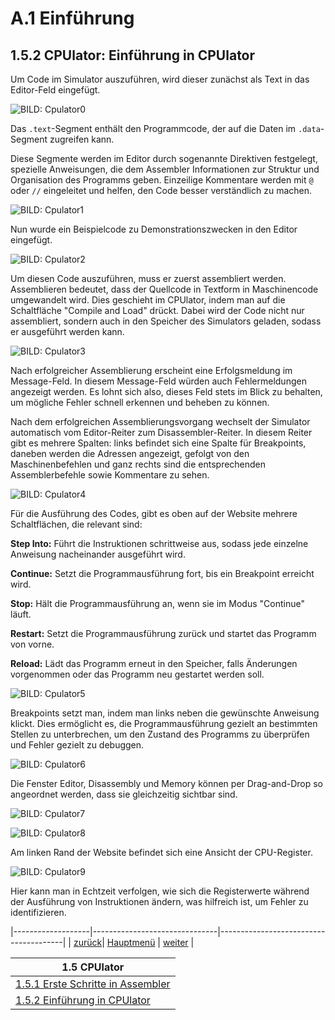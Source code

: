# A.1 Einführung
## 1.5.2 CPUlator: Einführung in CPUlator

Um Code im Simulator auszuführen, wird dieser zunächst als Text in das Editor-Feld eingefügt. 

![BILD: Cpulator0](./cpulator0.png)

Das `.text`-Segment enthält den Programmcode, der auf die Daten im `.data`-Segment zugreifen kann. 

Diese Segmente werden im Editor durch sogenannte Direktiven festgelegt, spezielle Anweisungen, die dem Assembler Informationen zur Struktur und Organisation des Programms geben. Einzeilige Kommentare werden mit `@` oder `//` eingeleitet und helfen, den Code besser verständlich zu machen.

![BILD: Cpulator1](./cpulator1.png)

Nun wurde ein Beispielcode zu Demonstrationszwecken in den Editor eingefügt.

![BILD: Cpulator2](./cpulator2.png)

Um diesen Code auszuführen, muss er zuerst assembliert werden. Assemblieren bedeutet, dass der Quellcode in Textform in Maschinencode umgewandelt wird. 
Dies geschieht im CPUlator, indem man auf die Schaltfläche "Compile and Load" drückt. Dabei wird der Code nicht nur assembliert, sondern auch in den Speicher des Simulators geladen, sodass er ausgeführt werden kann.

![BILD: Cpulator3](./cpulator3.png)

Nach erfolgreicher Assemblierung erscheint eine Erfolgsmeldung im Message-Feld. In diesem Message-Feld würden auch Fehlermeldungen angezeigt werden. 
Es lohnt sich also, dieses Feld stets im Blick zu behalten, um mögliche Fehler schnell erkennen und beheben zu können.

Nach dem erfolgreichen Assemblierungsvorgang wechselt der Simulator automatisch vom Editor-Reiter zum Disassembler-Reiter. 
In diesem Reiter gibt es mehrere Spalten: links befindet sich eine Spalte für Breakpoints, daneben werden die Adressen angezeigt, gefolgt von den Maschinenbefehlen und ganz rechts sind die entsprechenden Assemblerbefehle sowie Kommentare zu sehen. 

![BILD: Cpulator4](./cpulator4.png)

Für die Ausführung des Codes, gibt es oben auf der Website mehrere Schaltflächen, die relevant sind:

**Step Into:** Führt die Instruktionen schrittweise aus, sodass jede einzelne Anweisung nacheinander ausgeführt wird.

**Continue:** Setzt die Programmausführung fort, bis ein Breakpoint erreicht wird. 

**Stop:** Hält die Programmausführung an, wenn sie im Modus "Continue" läuft.

**Restart:** Setzt die Programmausführung zurück und startet das Programm von vorne.

**Reload:** Lädt das Programm erneut in den Speicher, falls Änderungen vorgenommen oder das Programm neu gestartet werden soll.

![BILD: Cpulator5](./cpulator5.png)

Breakpoints setzt man, indem man links neben die gewünschte Anweisung klickt.
Dies ermöglicht es, die Programmausführung gezielt an bestimmten Stellen zu unterbrechen, um den Zustand des Programms zu überprüfen und Fehler gezielt zu debuggen.

![BILD: Cpulator6](./cpulator6.png)

Die Fenster Editor, Disassembly und Memory können per Drag-and-Drop so angeordnet werden, dass sie gleichzeitig sichtbar sind.

![BILD: Cpulator7](./cpulator7.png)

![BILD: Cpulator8](./cpulator8.png)

Am linken Rand der Website befindet sich eine Ansicht der CPU-Register. 

![BILD: Cpulator9](./cpulator9.png)

Hier kann man in Echtzeit verfolgen, wie sich die Registerwerte während der Ausführung von Instruktionen ändern, was hilfreich ist, um Fehler zu identifizieren.

|-------------------|-------------------------------|---------------------------------------|
| [zurück](erste.md)| [Hauptmenü](../ueberblick.md) | [weiter](../Datentransfer/datentr.md) | 


| **1.5 CPUlator**                                                                          |
|-------------------------------------------------------------------------------------------|
| [1.5.1 Erste Schritte in Assembler](../CPUlator/erste.md)                                 |
| [1.5.2 Einführung in CPUlator](../CPUlator/cpulator.md)                                   |